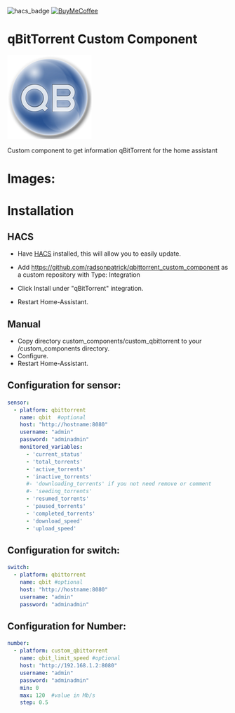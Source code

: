 ![hacs_badge](https://img.shields.io/badge/hacs-custom-orange.svg) [![BuyMeCoffee][buymecoffeebedge]][buymecoffee]



# qBitTorrent Custom Component

[![qbittorrent](https://github.com/linuxserver/docker-templates/raw/master/linuxserver.io/img/qbittorrent-icon.png)](https://www.qbittorrent.org/)

Custom component to get  information  qBitTorrent for the home assistant


# Images:
  

# Installation

## HACS

- Have [HACS](https://hacs.xyz/) installed, this will allow you to easily update.

- Add https://github.com/radsonpatrick/qbittorrent_custom_component as a custom repository with Type: Integration
- Click Install under "qBitTorrent" integration.
- Restart Home-Assistant.

## Manual

- Copy directory custom_components/custom_qbittorrent to your <config dir>/custom_components directory.
- Configure.
- Restart Home-Assistant.

## Configuration for sensor:

```yaml
sensor:
  - platform: qbittorrent
    name: qbit  #optional
    host: "http://hostname:8080"
    username: "admin"
    password: "adminadmin"
    monitored_variables:
      - 'current_status'
      - 'total_torrents'
      - 'active_torrents'
      - 'inactive_torrents'
      #- 'downloading_torrents' if you not need remove or comment
      #- 'seeding_torrents'
      - 'resumed_torrents'
      - 'paused_torrents'
      - 'completed_torrents'
      - 'download_speed'
      - 'upload_speed'
```
## Configuration for switch:
```yaml
switch:
  - platform: qbittorrent
    name: qbit #optional
    host: "http://hostname:8080"
    username: "admin"
    password: "adminadmin"
```
## Configuration for Number:
```yaml
number:
  - platform: custom_qbittorrent 
    name: qbit_limit_speed #optional
    host: "http://192.168.1.2:8080"
    username: "admin"
    password: "adminadmin"
    min: 0
    max: 120  #value in Mb/s
    step: 0.5
```


[buymecoffee]: https://www.buymeacoffee.com/radsonpatrick
[buymecoffeebedge]: https://camo.githubusercontent.com/cd005dca0ef55d7725912ec03a936d3a7c8de5b5/68747470733a2f2f696d672e736869656c64732e696f2f62616467652f6275792532306d6525323061253230636f666665652d646f6e6174652d79656c6c6f772e737667
